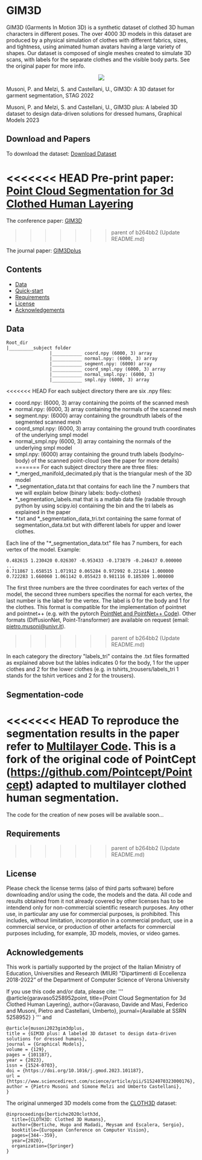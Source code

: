 # GIM3D

GIM3D (Garments In Motion 3D) is a synthetic dataset of clothed 3D human characters in different poses. The over 4000 3D models in this dataset are produced by a physical simulation of clothes with different fabrics, sizes, and tightness, using animated human avatars having a large variety of shapes. Our dataset is composed of single meshes created to simulate 3D scans, with labels for the separate clothes and the visible body parts. See the original paper for more info.

<p align="center">
<img src="pipeline_dataset2.png"
</p>

Musoni, P. and Melzi, S. and Castellani, U., GIM3D: A 3D dataset for garment segmentation, STAG 2022 

Musoni, P. and Melzi, S. and Castellani, U., GIM3D plus: A labeled 3D dataset to design data-driven solutions for dressed humans, Graphical Models 2023

## Download and Papers

To download the dataset: [Download Dataset](https://univr-my.sharepoint.com/:f:/g/personal/pietro_musoni_univr_it/Es41qfco4zBKqx6ovPfcg5MB17zDTK9HbyAYjOkExq6Www?e=LkmbRQ)

<<<<<<< HEAD
Pre-print paper: [Point Cloud Segmentation for 3d Clothed Human Layering](https://papers.ssrn.com/sol3/papers.cfm?abstract_id=5258952)
=======
The conference paper: [GIM3D](https://diglib.eg.org/bitstream/handle/10.2312/stag20221252/021-028.pdf)
>>>>>>> parent of b264bb2 (Update README.md)

The journal paper: [GIM3Dplus](https://www.sciencedirect.com/science/article/pii/S1524070323000176)
## Contents
* [Data](https://github.com/PietroMsn/GIM3D#Data)
* [Quick-start](https://github.com/PietroMsn/GIM3D#Quick-start)
* [Requirements](https://github.com/PietroMsn/GIM3D#requirements)
* [License](https://github.com/PietroMsn/GIM3D#license)
* [Acknowledgements](https://github.com/PietroMsn/GIM3D#acknowledgements)

 
 
## Data
```
Root_dir
|_________subject folder
                |___________ coord.npy (6000, 3) array
                |___________ normal.npy: (6000, 3) array
                |___________ segment.npy: (6000) array
                |___________ coord_smpl.npy (6000, 3) array
                |___________ normal_smpl.npy: (6000, 3)
                |___________ smpl.npy (6000, 3) array
```

<<<<<<< HEAD
For each subject directory there are six .npy files:
- coord.npy: (6000, 3) array containing the points of the scanned mesh
- normal.npy: (6000, 3) array containing the normals of the scanned mesh
- segment.npy: (6000) array containing the groundtruth labels of the segmented scanned mesh
- coord_smpl.npy: (6000, 3) array containing the ground truth coordinates of the underlying smpl model
- normal_smpl.npy (6000, 3) array containing the normals of the underlying smpl model
- smpl.npy: (6000) array containing the ground truth labels (body/no-body) of the scanned point-cloud (see the paper for more details)
=======
For each subject directory there are three files:
- *_merged_manifold_decimated.ply that is the triangular mesh of the 3D model
- *_segmentation_data.txt that contains for each line the 7 numbers that we will explain below (binary labels: body-clothes)
- *_segmentation_labels.mat that is a matlab data file (radable through python by using scipy.io) containing the bin and the tri labels as explained in the paper
- *.txt and *_segmentation_data_tri.txt containing the same format of segmentation_data.txt but with different labels for upper and lower clothes.

Each line of the "*_segmentation_data.txt" file has 7 numbers, for each vertex of the model.
Example:
```
0.482615 1.230420 0.026307 -0.953433 -0.173879 -0.246437 0.000000
...
0.711867 1.658515 1.071912 0.065284 0.972992 0.221414 1.000000
0.722283 1.660060 1.061142 0.055423 0.981116 0.185309 1.000000
```
The first three numbers are the three coordinates for each vertex of the model, the second three numbers specifies the normal for each vertex, the last number is the label for the vertex. The label is 0 for the body and 1 for the clothes. This format is compatible for the implementation of pointnet and pointnet++ (e.g. with the pytorch [PointNet and PointNet++ Code](https://github.com/yanx27/Pointnet_Pointnet2_pytorch)). Other formats (DiffusionNet, Point-Transformer) are available on request (email: pietro.musoni@univr.it).
>>>>>>> parent of b264bb2 (Update README.md)

In each category the directory "labels_tri"  contains the .txt files formatted as explained above but the lables indicates 0 for the body, 1 for the upper clothes and 2 for the lower clothes (e.g. in tshirts_trousers/labels_tri 1 stands for the tshirt vertices and 2 for the trousers).

## Segmentation-code  

<<<<<<< HEAD
To reproduce the segmentation results in the paper refer to [Multilayer Code](https://github.com/PietroMsn/Extended-Pointcept-Multilayer-Segmentation). This is a fork of the original code of PointCept (https://github.com/Pointcept/Pointcept) adapted to multilayer clothed human segmentation.
=======
The code for the creation of new poses will be available soon...
  
## Requirements

  
>>>>>>> parent of b264bb2 (Update README.md)
  
## License
Please check the license terms (also of third parts software) before downloading and/or using the code, the models and the data. 
All code and results obtained from it not already covered by other licenses has to be intendend only for non-commercial scientific research purposes.
Any other use, in particular any use for commercial purposes, is prohibited. This includes, without limitation, incorporation in a commercial product, use in a commercial service, or production of other artefacts for commercial purposes including, for example, 3D models, movies, or video games. 

## Acknowledgements
  
This work is partially supported by the project of the Italian Ministry of Education, Universities and Research (MIUR) ”Dipartimenti di Eccellenza 2018-2022” of the Department of Computer Science of Verona University

If you use this code and/or data, please cite:
'''
@article{garavaso5258952point,
  title={Point Cloud Segmentation for 3d Clothed Human Layering},
  author={Garavaso, Davide and Masi, Federico and Musoni, Pietro and Castellani, Umberto},
  journal={Available at SSRN 5258952}
}
'''
and
```
@article{musoni2023gim3dplus,
title = {GIM3D plus: A labeled 3D dataset to design data-driven solutions for dressed humans},
journal = {Graphical Models},
volume = {129},
pages = {101187},
year = {2023},
issn = {1524-0703},
doi = {https://doi.org/10.1016/j.gmod.2023.101187},
url = {https://www.sciencedirect.com/science/article/pii/S1524070323000176},
author = {Pietro Musoni and Simone Melzi and Umberto Castellani},
}
```

The original unmerged 3D models come from the [CLOTH3D](https://chalearnlap.cvc.uab.cat/dataset/38/description/) dataset:
```
@inproceedings{bertiche2020cloth3d,
  title={CLOTH3D: Clothed 3D Humans},
  author={Bertiche, Hugo and Madadi, Meysam and Escalera, Sergio},
  booktitle={European Conference on Computer Vision},
  pages={344--359},
  year={2020},
  organization={Springer}
}
```
